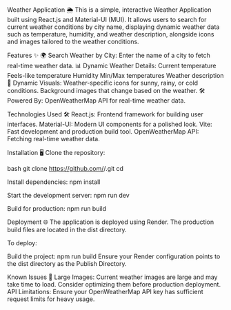 Weather Application 🌦️
This is a simple, interactive Weather Application built using React.js and Material-UI (MUI). It allows users to search for current weather conditions by city name, displaying dynamic weather data such as temperature, humidity, and weather description, alongside icons and images tailored to the weather conditions.

Features ✨
🌍 Search Weather by City: Enter the name of a city to fetch real-time weather data.
📊 Dynamic Weather Details:
Current temperature
Feels-like temperature
Humidity
Min/Max temperatures
Weather description
🎨 Dynamic Visuals:
Weather-specific icons for sunny, rainy, or cold conditions.
Background images that change based on the weather.
🛠️ Powered By: OpenWeatherMap API for real-time weather data.

Technologies Used 🛠️
React.js: Frontend framework for building user interfaces.
Material-UI: Modern UI components for a polished look.
Vite: Fast development and production build tool.
OpenWeatherMap API: Fetching real-time weather data.

Installation 🖥️
Clone the repository:

bash
git clone https://github.com/<your-username>/<repository-name>.git
cd <repository-name>

Install dependencies:
npm install

Start the development server:
npm run dev

Build for production:
npm run build

Deployment 🌐
The application is deployed using Render. The production build files are located in the dist directory.

To deploy:

Build the project:
npm run build
Ensure your Render configuration points to the dist directory as the Publish Directory.

Known Issues 🚧
Large Images: Current weather images are large and may take time to load. Consider optimizing them before production deployment.
API Limitations: Ensure your OpenWeatherMap API key has sufficient request limits for heavy usage.
